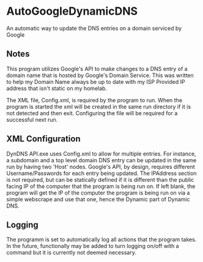 # AutoGoogleDynamicDNS
An automatic way to update the DNS entries on a domain serviced by Google

## Notes
This program utilizes Google's API to make changes to a DNS entry of a domain name that is hosted by Google's Domain Service.  This was written to help my Domain Name always be up to date with my ISP Provided IP address that isn't static on my homelab.

The XML file, Config.xml, is required by the program to run.  When the program is started the xml will be created in the same run directory if it is not detected and then exit.  Configuring the file will be required for a successful next run.

## XML Configuration
DynDNS API.exe uses Config.xml to allow for multiple entries.  For instance, a subdomain and a top level domain DNS entry can be updated in the same run by having two 'Host' nodes.  Google's API, by design, requires different Username/Passwords for each entry being updated.  The IPAddress section is not required, but can be statically defined if it is different than the public facing IP of the computer that the program is being run on.  If left blank, the program will get the IP of the computer the program is being run on via a simple webscrape and use that one, hence the Dynamic part of Dynamic DNS.

## Logging
The programm is set to automatically log all actions that the program takes.  In the future, functionally may be added to turn logging on/off with a command but it is currently not deemed necessary.
